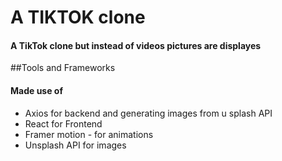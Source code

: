 # A TIKTOK clone 
#### A TikTok clone but instead of videos  pictures are displayes
##Tools and Frameworks 
#### Made use of
 * Axios for backend and generating images from u splash API
 * React for Frontend
 * Framer motion - for animations
 * Unsplash API for images
